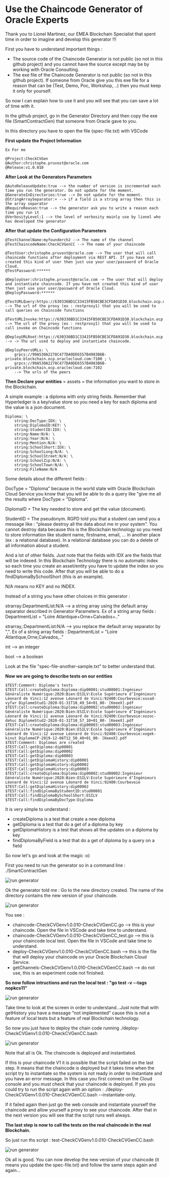 # Use the Chaincode Generator of Oracle Experts

Thank you to Lionel Martinez, our EMEA Blockchain Specialist that spent time in order to imagine and develop this generator !!!

First you have to understand important things :

- The source code of the Chaincode Generator is not public (so not in this github project) and you cannot have the source except may be by working with Oracle Consulting. 
- The exe file of the Chaincode Generator is not public (so not in this github project). If someone from Oracle  give you this exe file for a reason that can be (Test, Demo, Poc, Workshop, ..) then you must keep it only for yourself. 

So now I can explain how to use it and you will see that you can save a lot of time with it.

In the github project, go in the Generator Directory and then copy the exe file (SmartContractGen) that someone from Oracle gave to you. 

In this directory you have to open the file (spec-file.txt) with VSCode

**First update the Project Information**

```
Ex For me 

@Project:CheckCVGen
@Author:christophe.pruvost@oracle.com
@Release:v1.0.010
```

**After Look at the Generators Parameters**

```
@AutoReleaseUpdate:true --> the number of version is incremented each time you run the generator. Do not update for the moment.
@GenerateInDirectories:true --> Do not update for the moment.
@StringArraySeparator:+ --> if a field is a string array then this is the array separator
@RequireReason:true --> the generator ask you to write a reason each time you run it
@VerbosityLevel:1 --> the level of verbosity mainly use by lionel who has developed the generator
```

**After that update the Configuration Parameters**

```
@TestChannelName:myfounderch2 --> The name of the channel
@TestChaincodeName:CheckCVGenCC --> The name of your chaincode

@TestUser:christophe.pruvost@oracle.com --> The user that will call chaincode functions after deployment via REST API. If you have not created this kind of user then just use your user/password of Oracle Cloud.
@TestPassword:******

@DeployUser:christophe.pruvost@oracle.com -> The user that will deploy and instantiate chaincode. If you have not created this kind of user then just use your user/password of Oracle Cloud.
@DeployPassword:******

@TestURLQuery:https://630336BD1C33415FB50CBE3CFDA91D30.blockchain.ocp.oraclecloud.com:443/restproxy1/bcsgw/rest/v1/transaction/query --> The url of the proxy (ex : restproxy1) that you will be used to call queries on Chaincode functions

@TestURLInvoke:https://630336BD1C33415FB50CBE3CFDA91D30.blockchain.ocp.oraclecloud.com:443/restproxy1/bcsgw/rest/v1/transaction/invocation --> The url of the proxy (ex : restproxy1) that you will be used to call invoke on Chaincode functions

@DeployURLRoot:https://630336BD1C33415FB50CBE3CFDA91D30.blockchain.ocp.oraclecloud.com:443 --> -> The url used to deploy and instantiate chaincode.

@DeployPeersURLs: \
    grpcs://99A530A2278C477DA9DE6557B4983B6B-private.blockchain.ocp.oraclecloud.com:7100 ; \
   	grpcs://99A530A2278C477DA9DE6557B4983B6B-private.blockchain.ocp.oraclecloud.com:7102
   	--> The urls of the peers
```

**Then Declare your entities**  = assets = the information you want to store in the Blockchain.

A simple example : a diploma with only string fields. Remember that Hyperledger is a key/value store so you need a key for each diploma and the value is a json document.

```
Diploma: \
    string:DocType:IDX: \
    string:DiplomaID:KEY: \	
    string:StudentID:IDX: \
    string:Name:N/A: \
    string:Year:N/A: \
    string:Mention:N/A: \
    string:SchoolShort:IDX: \
    string:SchoolLong:N/A: \	 
    string:SchoolStreet:N/A: \
    string:SchoolZip:N/A: \
    string:SchoolTown:N/A: \
    string:FileName:N/A
```

Some details about the different fields :

DocType = "Diploma" because in the world state with Oracle Blockchain Cloud Service you know that you will be able to do a query like "give me all the results where DocType = "Diploma".

DiplomaID = The key needed to store and get the value (document).

StudentID = The pseudonym. RGPD told you that a student can send you a message like : "please destroy all the data about me in your system". You cannot destroy data because this is the Blockchain technology so you need to store information like student name, firstname, email, ... in another place (ex : a relational database). In a relational database you can do a delete of all information about a student.

And a lot of other fields. Just note that the fields with IDX are the fields that will be indexed. In this Blockchain Technology there is no automatic index so each time you create an asset/entity you have to update the index so you need to write this code. After that you will be able to do a findDiplomaBySchoolShort (this is an example). 

N/A means no KEY and no INDEX.

Instead of a string you have other choices in this generator :

strarray:DepartmentList:N/A --> a string array using the default  array separator described in Generator Parameters. Ex of a string array fields : DepartmentList = "Loire Atlantique+Orne+Calvados+.."

strarray,:DepartmentList:N/A --> you replace the default array separator by ",".  Ex of a string array fields : DepartmentList = "Loire Atlantique,Orne,Calvados,.."

int --> an integer

bool --> a boolean

Look at the file "spec-file-another-sample.txt" to better understand that.

**Now we are going to describe tests on our entities** 

```
$TEST:Comment: Diploma's tests
$TEST:Call:createDiploma:Diploma:dip00001:stud00001:Ingénieur Généraliste Numérique:2020:Bien:ESILV:Ecole Supérieure d’Ingénieurs Léonard de Vinci:12 avenue Léonard de Vinci:92400:Courbevoie:xusad-vyfar DiplomeStud1-2020-01-31T10_49_54+01_00- [KeeeX].pdf
$TEST:Call:createDiploma:Diploma:dip00002:stud00002:Ingénieur Généraliste Numérique:2020:Bien:ESILV:Ecole Supérieure d’Ingénieurs Léonard de Vinci:11 avenue Léonard de Vinci:92400:Courbevoie:xozoc-dehuc DiplomeStud2-2020-01-31T10_57_10+01_00- [KeeeX].pdf
$TEST:Call:createDiploma:Diploma:dip00003:stud00003:Ingénieur Généraliste Numérique:2020:Bien:ESILV:Ecole Supérieure d’Ingénieurs Léonard de Vinci:12 avenue Léonard de Vinci:92400:Courbevoie:xogek-kinut DiplomeCP-2019-12-06T12_50_40+01_00- [KeeeX].pdf
$TEST:Comment: Diplomas are created
$TEST:Call:getDiploma:dip00001
$TEST:Call:getDiploma:dip00002
$TEST:Call:getDiploma:dip00003
$TEST:Call:getDiplomaHistory:dip00001
$TEST:Call:getDiplomaHistory:dip00002
$TEST:Call:getDiplomaHistory:dip00003
$TEST:Call:createDiploma:Diploma:dip00002:stud00002:Ingénieur Généraliste Numérique:2020:Bien:ESILV:Ecole Supérieure d’Ingénieurs Léonard de Vinci:12 avenue Léonard de Vinci:92400:Courbevoie
$TEST:Call:getDiplomaHistory:dip00002
$TEST:Call:findDiplomaByStudentID:stud00001
$TEST:Call:findDiplomaBySchoolShort:ESILV
$TEST:Call:findDiplomaByDocType:Diploma
```

It is very simple to understand :

- createDiploma is a test that create a new diploma
- getDiploma is a test that do a get of a diploma by key
- getDiplomaHistory is a test that shows all the updates on a diploma by key
- findDiplomaByField is a test that do a get of diploma by a query on a field

So now let's go and look at the magic :o)

First you need to run the generator so in a command line : ./SmartContractGen

![run generator](images/09-generator.png)

Ok the generator told me : Go to the new directory created. The name of the directory contains the new version of your chaincode.

![run generator](images/09-generator2.png)

You see :

- chaincode-CheckCVGenv1.0.010-CheckCVGenCC.go --> this is your chaincode. Open the file in VSCode and take time to understand.
- chaincode-CheckCVGenv1.0.010-CheckCVGenCC_test.go --> this is your chaincode local test. Open the file in VSCode and take time to understand.
- deploy-CheckCVGenv1.0.010-CheckCVGenCC.bash --> this is the file that will deploy your chaincode on your Oracle Blockchain Cloud Service.
- getChannels-CheckCVGenv1.0.010-CheckCVGenCC.bash --> do not use, this is an experiment code not finished.

**So now follow intructions and run the local test : "go test -v --tags nopkcs11"**

![run generator](images/09-generator3.png)

Take time to look at the screen in order to understand...Just note that with getHistory you have a message "not implemented" cause this is not a feature of local tests but a feature of real Blockchain technology.

So now you just have to deploy the chain code running ./deploy-CheckCVGenv1.0.010-CheckCVGenCC.bash

![run generator](images/09-generator4.png)

Note that all is Ok. The chaincode is deployed and instantiated. 

If this is your chaincode V1 it is possible that the script failed on the last step. It means that the chaincode is deployed but it takes time when the script try to instantiate so the system is not ready in order to instantiate and you have an error message. In this case you first connect on the Cloud console and you must check that your chaincode is deployed. If yes you could try to run the script again with an option : ./deploy-CheckCVGenv1.0.010-CheckCVGenCC.bash --instantiate-only.

If it failed again then just go the web console and instantiate yourself the chaincode and allow yourself a proxy to see your chaincode. After that in the next version you will see that the script runs well always.

**The last step is now to call the tests on the real chaincode in the real Blockchain.** 

So just run ths script : test-CheckCVGenv1.0.010-CheckCVGenCC.bash

![run generator](images/09-generator5.png)

Ok all is good. You can now develop the new version of your chaincode (it means you update the spec-file.txt) and follow the same steps again and again... 


